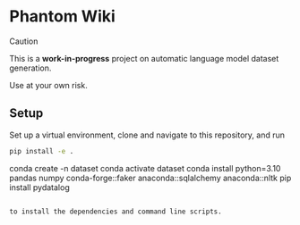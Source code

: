 # Phantom Wiki

> [!CAUTION]
> This is a **work-in-progress** project on automatic language model dataset generation.
> 
> Use at your own risk.

## Setup

Set up a virtual environment, clone and navigate to this repository, and run 

```bash
pip install -e .
```
conda create -n dataset
conda activate dataset
conda install python=3.10 pandas numpy conda-forge::faker anaconda::sqlalchemy anaconda::nltk
pip install pydatalog


```

to install the dependencies and command line scripts.
